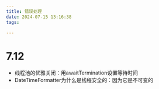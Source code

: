 ```yaml
---
title: 错误处理
date: 2024-07-15 13:16:38
tags:

---
```




# 7.12

- 线程池的优雅关闭：用awaitTermination设置等待时间
- DateTimeFormatter为什么是线程安全的：因为它是不可变的
